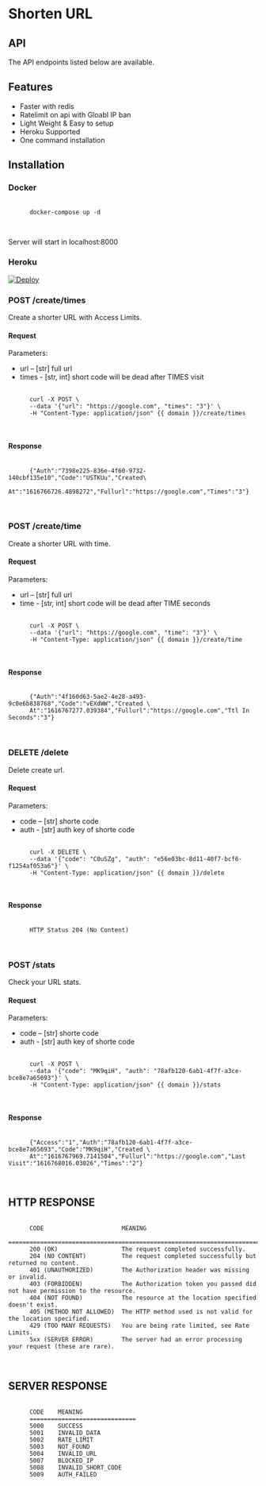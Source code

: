 # Shorten URL
<h2>API</h2>
<p> The API endpoints listed below are available. </p>
<h2>Features</h2>
<p>
	<ul>
		<li>Faster with redis</li>
		<li>Ratelimit on api with Gloabl IP ban</li>
		<li>Light Weight & Easy to setup</li>
		<li>Heroku Supported</li>
		<li>One command installation</li>
	</ul>
</p>
<h2>Installation</h2>
<h3>Docker</h3>
<p>
  <pre>
    <code>
      docker-compose up -d
    </code>
  </pre> Server will start in localhost:8000
</p>
<h3>Heroku</h3>
<a href="https://heroku.com/deploy">
  <img src="https://www.herokucdn.com/deploy/button.svg" alt="Deploy">
</a>
<!-- API:FIRST -->
<h3>POST /create/times</h3>
<p> Create a shorter URL with Access Limits. </p>
<h4>Request</h4>
<p> Parameters:
	<ul>
		<li>url – [str] full url</li>
		<li>times - [str, int] short code will be dead after TIMES visit</li>
	</ul>
</p>
  <pre>
    <code>
      curl -X POST \
      --data '{"url": "https://google.com", "times": "3"}' \
      -H "Content-Type: application/json" {{ domain }}/create/times
    </code>
  </pre>
<h4>Response</h4>
  <pre>
    <code>
      {"Auth":"7398e225-836e-4f60-9732-140cbf135e10","Code":"USTKUu","Created\
       At":"1616766726.4898272","Fullurl":"https://google.com","Times":"3"}
    </code>
  </pre>
<!-- API:END FIRST -->
<!-- API:SECOND -->
<h3>POST /create/time</h3>
<p> Create a shorter URL with time. </p>
<h4>Request</h4>
<p> Parameters:
	<ul>
		<li>url – [str] full url</li>
		<li>time - [str, int] short code will be dead after TIME seconds</li>
	</ul>
</p>
  <pre>
    <code>
      curl -X POST \
      --data '{"url": "https://google.com", "time": "3"}' \
      -H "Content-Type: application/json" {{ domain }}/create/time
    </code>
  </pre>
<h4>Response</h4>
  <pre>
    <code>
      {"Auth":"4f160d63-5ae2-4e28-a493-9c0e6b838768","Code":"vEXdWW","Created \
      At":"1616767277.039384","Fullurl":"https://google.com","Ttl In Seconds":"3"}
    </code>
  </pre>
<!-- API:END SECOND -->
<!-- API:THIRD -->
<h3>DELETE /delete</h3>
<p> Delete create url. </p>
<h4>Request</h4>
<p> Parameters:
	<ul>
		<li>code – [str] shorte code</li>
		<li>auth - [str] auth key of shorte code</li>
	</ul>
</p>
  <pre>
    <code>
      curl -X DELETE \
      --data '{"code": "C0uSZg", "auth": "e56e03bc-8d11-40f7-bcf6-f1254af053a6"}' \
      -H "Content-Type: application/json" {{ domain }}/delete
    </code>
  </pre>
<h4>Response</h4>
  <pre>
    <code>
      HTTP Status 204 (No Content)
    </code>
  </pre>
<!-- API:END THIRD -->
<!-- API:FOURTH -->
<h3>POST /stats</h3>
<p> Check your URL stats. </p>
<h4>Request</h4>
<p> Parameters:
	<ul>
		<li>code – [str] shorte code</li>
		<li>auth - [str] auth key of shorte code</li>
	</ul>
</p>
  <pre>
    <code>
      curl -X POST \
      --data '{"code": "MK9qiH", "auth": "78afb120-6ab1-4f7f-a3ce-bce8e7a65693"}' \
      -H "Content-Type: application/json" {{ domain }}/stats
    </code>
  </pre>
<h4>Response</h4>
  <pre>
    <code>
      {"Access":"1","Auth":"78afb120-6ab1-4f7f-a3ce-bce8e7a65693","Code":"MK9qiH","Created \
      At":"1616767969.7141504","Fullurl":"https://google.com","Last Visit":"1616768016.03026","Times":"2"}
    </code>
  </pre>
<!-- API:END FOURTH -->
<h2>HTTP RESPONSE</h2>
  <pre>
    <code>
      CODE                      MEANING
      ======================================================================================================
      200 (OK)                  The request completed successfully.
      204 (NO CONTENT)          The request completed successfully but returned no content.
      401 (UNAUTHORIZED)        The Authorization header was missing or invalid.
      403 (FORBIDDEN)           The Authorization token you passed did not have permission to the resource.
      404 (NOT FOUND)           The resource at the location specified doesn't exist.
      405 (METHOD NOT ALLOWED)  The HTTP method used is not valid for the location specified.
      429 (TOO MANY REQUESTS)   You are being rate limited, see Rate Limits.
      5xx (SERVER ERROR)        The server had an error processing your request (these are rare).
    </code>
  </pre>
<h2>SERVER RESPONSE</h2>
  <pre>
    <code>
      CODE    MEANING
      ==============================
      5000    SUCCESS
      5001    INVALID_DATA
      5002    RATE_LIMIT
      5003    NOT_FOUND
      5004    INVALID_URL
      5007    BLOCKED_IP
      5008    INVALID_SHORT_CODE
      5009    AUTH_FAILED
    </code>
  </pre>
